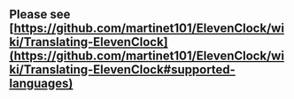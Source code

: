 ## Please see [https://github.com/martinet101/ElevenClock/wiki/Translating-ElevenClock](https://github.com/martinet101/ElevenClock/wiki/Translating-ElevenClock#supported-languages)
